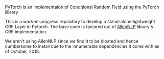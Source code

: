PyTorch is an implementaion of Conditional Random Field using the PyTorch library

This is a work-in-progress repository to develop a stand-alone lightweight CRF Layer in Pytorch. The base code is factored out of [AllenNLP](https://github.com/allenai/allennlp) library's CRF implementation. 

We aren't using AllenNLP since we find it to be bloated and hence cumbersome to install due to the innumerable dependencies it come with as of October, 2018. 
